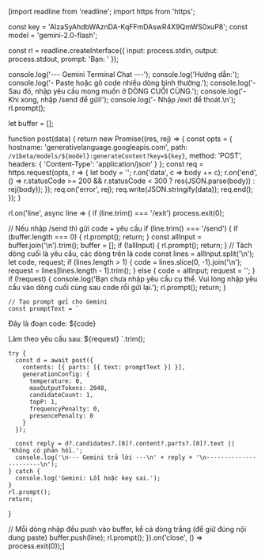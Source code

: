 [import readline from 'readline';
import https from 'https';

const key = 'AIzaSyAhdbWAznDA-KqFFmDAswR4X9QmWS0xuP8';
const model = 'gemini-2.0-flash';

const rl = readline.createInterface({
  input: process.stdin,
  output: process.stdout,
  prompt: 'Bạn: '
});

console.log('--- Gemini Terminal Chat ---');
console.log('Hướng dẫn:');
console.log('- Paste hoặc gõ code nhiều dòng bình thường.');
console.log('- Sau đó, nhập yêu cầu mong muốn ở DÒNG CUỐI CÙNG.');
console.log('- Khi xong, nhập /send để gửi!');
console.log('- Nhập /exit để thoát.\n');
rl.prompt();

let buffer = [];

function post(data) {
  return new Promise((res, rej) => {
    const opts = {
      hostname: 'generativelanguage.googleapis.com',
      path: `/v1beta/models/${model}:generateContent?key=${key}`,
      method: 'POST',
      headers: { 'Content-Type': 'application/json' }
    };
    const req = https.request(opts, r => {
      let body = '';
      r.on('data', c => body += c);
      r.on('end', () => r.statusCode >= 200 && r.statusCode < 300 ? res(JSON.parse(body)) : rej(body));
    });
    req.on('error', rej);
    req.write(JSON.stringify(data));
    req.end();
  });
}

rl.on('line', async line => {
  if (line.trim() === '/exit') process.exit(0);

  // Nếu nhập /send thì gửi code + yêu cầu
  if (line.trim() === '/send') {
    if (buffer.length === 0) {
      rl.prompt();
      return;
    }
    const allInput = buffer.join('\n').trim();
    buffer = [];
    if (!allInput) {
      rl.prompt();
      return;
    }
    // Tách dòng cuối là yêu cầu, các dòng trên là code
    const lines = allInput.split('\n');
    let code, request;
    if (lines.length > 1) {
      code = lines.slice(0, -1).join('\n');
      request = lines[lines.length - 1].trim();
    } else {
      code = allInput;
      request = '';
    }
    if (!request) {
      console.log('Bạn chưa nhập yêu cầu cụ thể. Vui lòng nhập yêu cầu vào dòng cuối cùng sau code rồi gửi lại.');
      rl.prompt();
      return;
    }

    // Tạo prompt gửi cho Gemini
    const promptText = `
Đây là đoạn code:
${code}

Làm theo yêu cầu sau: ${request}
`.trim();

    try {
      const d = await post({
        contents: [{ parts: [{ text: promptText }] }],
        generationConfig: {
          temperature: 0,
          maxOutputTokens: 2048,
          candidateCount: 1,
          topP: 1,
          frequencyPenalty: 0,
          presencePenalty: 0
        }
      });

      const reply = d?.candidates?.[0]?.content?.parts?.[0]?.text || 'Không có phản hồi.';
      console.log('\n--- Gemini trả lời ---\n' + reply + '\n-----------------------\n');
    } catch {
      console.log('Gemini: Lỗi hoặc key sai.');
    }
    rl.prompt();
    return;
  }

  // Mỗi dòng nhập đều push vào buffer, kể cả dòng trắng (để giữ đúng nội dung paste)
  buffer.push(line);
  rl.prompt();
}).on('close', () => process.exit(0));]

